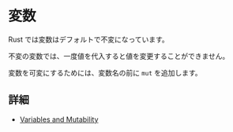 # 変数

Rust では変数はデフォルトで不変になっています。

不変の変数では、一度値を代入すると値を変更することができません。

変数を可変にするためには、変数名の前に `mut` を追加します。

## 詳細

- [Variables and Mutability](https://doc.rust-jp.rs/book-ja/ch03-01-variables-and-mutability.html)

<!---
# Variables

In Rust, variables are immutable by default.
When a variable is immutable, once a value is bound to a name, you can’t change that value.
You can make them mutable by adding mut in front of the variable name.

## Further information

- [Variables and Mutability](https://doc.rust-lang.org/book/ch03-01-variables-and-mutability.html)
--->
